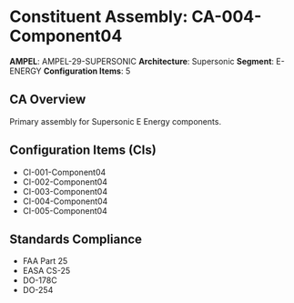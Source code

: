 # Constituent Assembly: CA-004-Component04

**AMPEL**: AMPEL-29-SUPERSONIC
**Architecture**: Supersonic
**Segment**: E-ENERGY
**Configuration Items**: 5

## CA Overview
Primary assembly for Supersonic E Energy components.

## Configuration Items (CIs)
- CI-001-Component04
- CI-002-Component04
- CI-003-Component04
- CI-004-Component04
- CI-005-Component04

## Standards Compliance
- FAA Part 25
- EASA CS-25
- DO-178C
- DO-254
